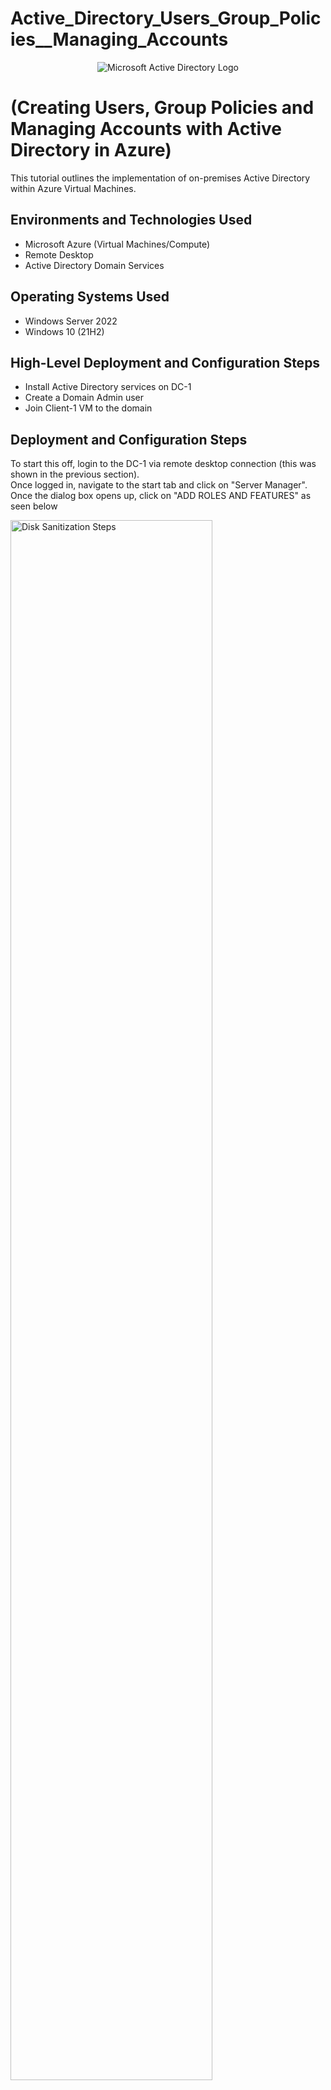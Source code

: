# Active_Directory_Users_Group_Policies__Managing_Accounts

<p align="center">
<img src="https://i.imgur.com/dD3HdHo.jpeg" alt="Microsoft Active Directory Logo"/>
</p>

<h1>(Creating Users, Group Policies and Managing Accounts with Active Directory in Azure)</h1>
This tutorial outlines the implementation of on-premises Active Directory within Azure Virtual Machines.<br />


<h2>Environments and Technologies Used</h2>

- Microsoft Azure (Virtual Machines/Compute)
- Remote Desktop
- Active Directory Domain Services

<h2>Operating Systems Used </h2>

- Windows Server 2022
- Windows 10 (21H2)

<h2>High-Level Deployment and Configuration Steps</h2>

- Install Active Directory services on DC-1
- Create a Domain Admin user
- Join Client-1 VM to the domain

<h2>Deployment and Configuration Steps</h2>

<p>
To start this off, login to the DC-1 via remote desktop connection (this was shown in the previous section). <br /> 
Once logged in, navigate to the start tab and click on "Server Manager". Once the dialog box opens up, click on "ADD ROLES AND FEATURES" as seen below
</p>

<p>
<img src="https://i.imgur.com/LFjPhpU.png" height="80%" width="80%" alt="Disk Sanitization Steps"/>
</p>
<br />

<p>
Click on Next until the page below comes up. We need to add "Active Directory Domain Services" so click on it and "Add features". Click on "Next" until the Install page is reached. Install and close afterwards
</p>
